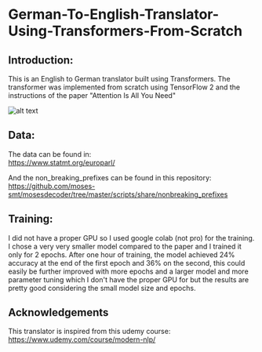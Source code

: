 # German-To-English-Translator-Using-Transformers-From-Scratch

## Introduction:
This is an English to German translator built using Transformers. The transformer was implemented from scratch using TensorFlow 2 and the instructions of the paper "Attention Is All You Need"


![alt text](https://pbs.twimg.com/media/DCKhefrUMAE9stK.jpg)

## Data:
The data can be found in:  
https://www.statmt.org/europarl/ 

And the non_breaking_prefixes can be found in this repository:  
https://github.com/moses-smt/mosesdecoder/tree/master/scripts/share/nonbreaking_prefixes

## Training:
I did not have a proper GPU so I used google colab (not pro) for the training. I chose a very very smaller model compared to the paper and I trained it only for 2 epochs.
After one hour of training, the model achieved 24% accuracy at the end of the first epoch and 36% on the second, this could easily be further improved with more epochs and a larger model and more parameter tuning which I don't have the proper GPU for but the results are pretty good considering the small model size and epochs.

## Acknowledgements
This translator is inspired from this udemy course: https://www.udemy.com/course/modern-nlp/
